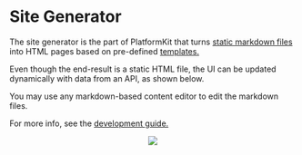# <i class="fas fa-fw fa-code"></i>Site Generator

The site generator is the part of PlatformKit that turns [static markdown files](/md/generator/static-models) into HTML pages based on pre-defined [templates.](/md/generator/templates)

Even though the end-result is a static HTML file, the UI can be updated dynamically with data from an API, as shown below.

You may use any markdown-based content editor to edit the markdown files. 

For more info, see the [development guide.](/md/guides/development)


<div align="center">
    <img src="images/markdown-vue-html.png" style="max-width:550px;max-height:440px;"/>
</div>

